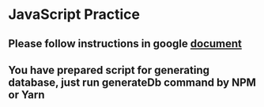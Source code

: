 # JavaScript Practice

## Please follow instructions in google [document](https://docs.google.com/document/d/1pqXqIDg-r8eU1n1Vd_GhocKt4D_vQJr9bwsVgvxz9To/edit)

## You have prepared script for generating database, just run generateDb command by NPM or Yarn
